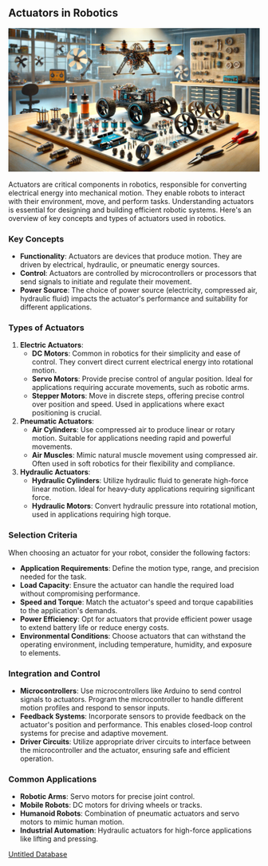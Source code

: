 ## Actuators in Robotics

![actuators](../99_Resources/images/actuators.webp)

Actuators are critical components in robotics, responsible for converting electrical energy into mechanical motion. They enable robots to interact with their environment, move, and perform tasks. Understanding actuators is essential for designing and building efficient robotic systems. Here's an overview of key concepts and types of actuators used in robotics.

### Key Concepts

- **Functionality**: Actuators are devices that produce motion. They are driven by electrical, hydraulic, or pneumatic energy sources.
- **Control**: Actuators are controlled by microcontrollers or processors that send signals to initiate and regulate their movement.
- **Power Source**: The choice of power source (electricity, compressed air, hydraulic fluid) impacts the actuator's performance and suitability for different applications.

### Types of Actuators

1. **Electric Actuators**:
    - **DC Motors**: Common in robotics for their simplicity and ease of control. They convert direct current electrical energy into rotational motion.
    - **Servo Motors**: Provide precise control of angular position. Ideal for applications requiring accurate movements, such as robotic arms.
    - **Stepper Motors**: Move in discrete steps, offering precise control over position and speed. Used in applications where exact positioning is crucial.
2. **Pneumatic Actuators**:
    - **Air Cylinders**: Use compressed air to produce linear or rotary motion. Suitable for applications needing rapid and powerful movements.
    - **Air Muscles**: Mimic natural muscle movement using compressed air. Often used in soft robotics for their flexibility and compliance.
3. **Hydraulic Actuators**:
    - **Hydraulic Cylinders**: Utilize hydraulic fluid to generate high-force linear motion. Ideal for heavy-duty applications requiring significant force.
    - **Hydraulic Motors**: Convert hydraulic pressure into rotational motion, used in applications requiring high torque.

### Selection Criteria

When choosing an actuator for your robot, consider the following factors:

- **Application Requirements**: Define the motion type, range, and precision needed for the task.
- **Load Capacity**: Ensure the actuator can handle the required load without compromising performance.
- **Speed and Torque**: Match the actuator's speed and torque capabilities to the application's demands.
- **Power Efficiency**: Opt for actuators that provide efficient power usage to extend battery life or reduce energy costs.
- **Environmental Conditions**: Choose actuators that can withstand the operating environment, including temperature, humidity, and exposure to elements.

### Integration and Control

- **Microcontrollers**: Use microcontrollers like Arduino to send control signals to actuators. Program the microcontroller to handle different motion profiles and respond to sensor inputs.
- **Feedback Systems**: Incorporate sensors to provide feedback on the actuator's position and performance. This enables closed-loop control systems for precise and adaptive movement.
- **Driver Circuits**: Utilize appropriate driver circuits to interface between the microcontroller and the actuator, ensuring safe and efficient operation.

### Common Applications

- **Robotic Arms**: Servo motors for precise joint control.
- **Mobile Robots**: DC motors for driving wheels or tracks.
- **Humanoid Robots**: Combination of pneumatic actuators and servo motors to mimic human motion.
- **Industrial Automation**: Hydraulic actuators for high-force applications like lifting and pressing.

[Untitled Database](https://www.notion.so/efaf4c21015c4670ad73561f9a8ade6e?pvs=21)